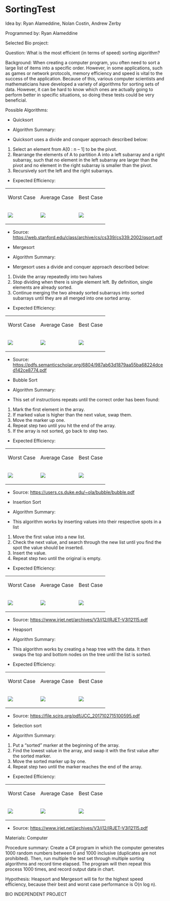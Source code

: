 # SortingTest
   <body class="c17">
      <p class="c2"><span class="c1">Idea by: Ryan Alameddine, Nolan Costin, Andrew Zerby</span></p>
      <p class="c2"><span class="c1">Programmed by: Ryan Alameddine</span></p>
      <p class="c2"><span>Selected Bio project:</span></p>
      <p class="c2 c3"><span class="c12"></span></p>
      <p class="c2"><span class="c13">Question:</span><span>&nbsp;</span><span>What is the most efficient (in terms of speed) sorting algorithm?</span></p>
      <p class="c2 c3"><span class="c12"></span></p>
      <p class="c2"><span class="c13">Background:</span><span class="c1">&nbsp;When creating a computer program, you often need to sort a large list of items into a specific order. However, in some applications, such as games or network protocols, memory efficiency and speed is vital to the success of the application. Because of this, various computer scientists and mathematicians have developed a variety of algorithms for sorting sets of data. However, it can be hard to know which ones are actually going to perform better in specific situations, so doing these tests could be very beneficial.</span></p>
      <p class="c2 c3"><span class="c12"></span></p>
      <p class="c2"><span class="c13">Possible Algorithms:</span><span>&nbsp;</span></p>
   <hr style="page-break-before:always;display:none;">
      <ul class="c6 lst-kix_tfayriz6hkuf-0 start">
         <li class="c2 c9"><span class="c12">Quicksort</span></li>
      </ul>
      <ul class="c6 lst-kix_tfayriz6hkuf-1 start">
         <li class="c2 c10"><span class="c1">Algorithm Summary:</span></li>
      </ul>
      <ul class="c6 lst-kix_tfayriz6hkuf-2 start">
         <li class="c2 c8"><span class="c1">Quicksort uses a divide and conquer approach described below:</span></li>
      </ul>
      <ol class="c6 lst-kix_5smgniwwf0yk-0 start" start="1">
         <li class="c2 c8"><span class="c1">Select an element from A[0 : n &ndash; 1] to be the pivot.</span></li>
         <li class="c2 c8"><span class="c1">Rearrange the elements of A to partition A into a left subarray and a right subarray, such that no element in the left subarray are larger than the pivot and no element in the right subarray is smaller than the pivot.</span></li>
         <li class="c2 c8"><span class="c1">Recursively sort the left and the right subarrays.</span></li>
      </ol>
      <ul class="c6 lst-kix_tfayriz6hkuf-1 start">
         <li class="c2 c10"><span class="c1">Expected Efficiency:</span></li>
      </ul>
      <a id="t.d9b73cad7819c8a2210dc11a824391a513fda5d3"></a><a id="t.0"></a>
      <table class="c0">
         <tbody>
            <tr class="c5">
               <td class="c7" colspan="1" rowspan="1">
                  <p class="c4"><span class="c1">Worst Case</span></p>
               </td>
               <td class="c7" colspan="1" rowspan="1">
                  <p class="c4"><span class="c1">Average Case</span></p>
               </td>
               <td class="c7" colspan="1" rowspan="1">
                  <p class="c4"><span class="c1">Best Case</span></p>
               </td>
            </tr>
            <tr class="c5">
               <td class="c7" colspan="1" rowspan="1">
                  <p class="c4"><img src="images/image1.png"></p>
               </td>
               <td class="c7" colspan="1" rowspan="1">
                  <p class="c4"><img src="images/image2.png"></p>
               </td>
               <td class="c7" colspan="1" rowspan="1">
                  <p class="c4"><img src="images/image2.png"></p>
               </td>
            </tr>
         </tbody>
      </table>
      <ul class="c6 lst-kix_tfayriz6hkuf-1">
         <li class="c2 c10"><span>Source: </span><span class="c16"><a class="c15" href="https://www.google.com/url?q=https://web.stanford.edu/class/archive/cs/cs339/cs339.2002/qsort.pdf&amp;sa=D&amp;ust=1542933304349000">https://web.stanford.edu/class/archive/cs/cs339/cs339.2002/qsort.pdf</a></span></li>
      </ul>
   <hr style="page-break-before:always;display:none;">
      <ul class="c6 lst-kix_tfayriz6hkuf-0">
         <li class="c2 c9"><span class="c12">Mergesort</span></li>
      </ul>
      <ul class="c6 lst-kix_tfayriz6hkuf-1 start">
         <li class="c2 c10"><span class="c1">Algorithm Summary:</span></li>
      </ul>
      <ul class="c6 lst-kix_tfayriz6hkuf-2 start">
         <li class="c2 c8"><span class="c1">Mergesort uses a divide and conquer approach described below:</span></li>
      </ul>
      <ol class="c6 lst-kix_h3y1padr2nyv-0 start" start="1">
         <li class="c2 c8"><span class="c1">Divide the array repeatedly into two halves </span></li>
         <li class="c2 c8"><span class="c1">Stop dividing when there is single element left. By definition, single elements are already sorted. </span></li>
         <li class="c2 c8"><span class="c1">Continue merging the two already sorted subarrays into sorted subarrays until they are all merged into one sorted array.</span></li>
      </ol>
      <ul class="c6 lst-kix_tfayriz6hkuf-1 start">
         <li class="c2 c10"><span class="c1">Expected Efficiency:</span></li>
      </ul>
      <a id="t.bf0894b8db1bb94d1b46ca6c3eab41dcdfa2ef82"></a><a id="t.1"></a>
      <table class="c0">
         <tbody>
            <tr class="c5">
               <td class="c7" colspan="1" rowspan="1">
                  <p class="c4"><span class="c1">Worst Case</span></p>
               </td>
               <td class="c7" colspan="1" rowspan="1">
                  <p class="c4"><span class="c1">Average Case</span></p>
               </td>
               <td class="c7" colspan="1" rowspan="1">
                  <p class="c4"><span class="c1">Best Case</span></p>
               </td>
            </tr>
            <tr class="c5">
               <td class="c7" colspan="1" rowspan="1">
                  <p class="c4"><img src="images/image3.png"></p>
               </td>
               <td class="c7" colspan="1" rowspan="1">
                  <p class="c4"><img src="images/image2.png"></p>
               </td>
               <td class="c7" colspan="1" rowspan="1">
                  <p class="c4"><img src="images/image2.png"></p>
               </td>
            </tr>
         </tbody>
      </table>
      <ul class="c6 lst-kix_tfayriz6hkuf-1">
         <li class="c2 c10"><span>Source: </span><span class="c16"><a class="c15" href="https://www.google.com/url?q=https://pdfs.semanticscholar.org/6804/987ab63d1879aa55ba68224dced142ce8774.pdf&amp;sa=D&amp;ust=1542933304355000">https://pdfs.semanticscholar.org/6804/987ab63d1879aa55ba68224dced142ce8774.pdf</a></span></li>
      </ul>
   <hr style="page-break-before:always;display:none;">
      <ul class="c6 lst-kix_tfayriz6hkuf-0">
         <li class="c2 c9"><span class="c12">Bubble Sort</span></li>
      </ul>
      <ul class="c6 lst-kix_tfayriz6hkuf-1 start">
         <li class="c2 c10"><span class="c1">Algorithm Summary:</span></li>
      </ul>
      <ul class="c6 lst-kix_tfayriz6hkuf-2 start">
         <li class="c2 c8"><span class="c1">This set of instructions repeats until the correct order has been found:</span></li>
      </ul>
      <ol class="c6 lst-kix_b2cumwl3i6c5-0 start" start="1">
         <li class="c2 c8"><span class="c1">Mark the first element in the array. </span></li>
         <li class="c2 c8"><span class="c1">If marked value is higher than the next value, swap them.</span></li>
         <li class="c2 c8"><span class="c1">Move the marker up one.</span></li>
         <li class="c2 c8"><span class="c1">Repeat step two until you hit the end of the array.</span></li>
         <li class="c2 c8"><span class="c1">If the array is not sorted, go back to step two.</span></li>
      </ol>
      <ul class="c6 lst-kix_tfayriz6hkuf-1 start">
         <li class="c2 c10"><span class="c1">Expected Efficiency:</span></li>
      </ul>
      <a id="t.4e6b828615d6c17ac9c78a2ae8a53133051b9c9e"></a><a id="t.2"></a>
      <table class="c0">
         <tbody>
            <tr class="c5">
               <td class="c7" colspan="1" rowspan="1">
                  <p class="c4"><span class="c1">Worst Case</span></p>
               </td>
               <td class="c7" colspan="1" rowspan="1">
                  <p class="c4"><span class="c1">Average Case</span></p>
               </td>
               <td class="c7" colspan="1" rowspan="1">
                  <p class="c4"><span class="c1">Best Case</span></p>
               </td>
            </tr>
            <tr class="c5">
               <td class="c7" colspan="1" rowspan="1">
                  <p class="c4"><img src="images/image1.png"></p>
               </td>
               <td class="c7" colspan="1" rowspan="1">
                  <p class="c4"><img src="images/image4.png"></p>
               </td>
               <td class="c7" colspan="1" rowspan="1">
                  <p class="c4"><img src="images/image5.png"></p>
               </td>
            </tr>
         </tbody>
      </table>
      <ul class="c6 lst-kix_tfayriz6hkuf-1">
         <li class="c2 c10"><span>Source: </span><span class="c16"><a class="c15" href="https://www.google.com/url?q=https://users.cs.duke.edu/~ola/bubble/bubble.pdf&amp;sa=D&amp;ust=1542933304360000">https://users.cs.duke.edu/~ola/bubble/bubble.pdf</a></span><span class="c1">&nbsp;</span></li>
      </ul>
   <hr style="page-break-before:always;display:none;">
      <ul class="c6 lst-kix_tfayriz6hkuf-0">
         <li class="c2 c9"><span class="c12">Insertion Sort</span></li>
      </ul>
      <ul class="c6 lst-kix_tfayriz6hkuf-1 start">
         <li class="c2 c10"><span class="c1">Algorithm Summary:</span></li>
      </ul>
      <ul class="c6 lst-kix_tfayriz6hkuf-2 start">
         <li class="c2 c8"><span class="c1">This algorithm works by inserting values into their respective spots in a list</span></li>
      </ul>
      <ol class="c6 lst-kix_jdfp8j7576s-0 start" start="1">
         <li class="c2 c8"><span class="c1">Move the first value into a new list.</span></li>
         <li class="c2 c8"><span class="c1">Check the next value, and search through the new list until you find the spot the value should be inserted.</span></li>
         <li class="c2 c8"><span class="c1">Insert the value.</span></li>
         <li class="c2 c8"><span class="c1">Repeat step two until the original is empty.</span></li>
      </ol>
      <ul class="c6 lst-kix_tfayriz6hkuf-1 start">
         <li class="c2 c10"><span class="c1">Expected Efficiency:</span></li>
      </ul>
      <a id="t.4e6b828615d6c17ac9c78a2ae8a53133051b9c9e"></a><a id="t.3"></a>
      <table class="c0">
         <tbody>
            <tr class="c5">
               <td class="c7" colspan="1" rowspan="1">
                  <p class="c4"><span class="c1">Worst Case</span></p>
               </td>
               <td class="c7" colspan="1" rowspan="1">
                  <p class="c4"><span class="c1">Average Case</span></p>
               </td>
               <td class="c7" colspan="1" rowspan="1">
                  <p class="c4"><span class="c1">Best Case</span></p>
               </td>
            </tr>
            <tr class="c5">
               <td class="c7" colspan="1" rowspan="1">
                  <p class="c4"><img src="images/image1.png"></p>
               </td>
               <td class="c7" colspan="1" rowspan="1">
                  <p class="c4"><img src="images/image4.png"></p>
               </td>
               <td class="c7" colspan="1" rowspan="1">
                  <p class="c4"><img src="images/image5.png"></p>
               </td>
            </tr>
         </tbody>
      </table>
      <ul class="c6 lst-kix_tfayriz6hkuf-1">
         <li class="c2 c10"><span>Source: </span><span class="c16"><a class="c15" href="https://www.google.com/url?q=https://www.irjet.net/archives/V3/i12/IRJET-V3I12115.pdf&amp;sa=D&amp;ust=1542933304365000">https://www.irjet.net/archives/V3/i12/IRJET-V3I12115.pdf</a></span><span>&nbsp;</span></li>
      </ul>
   <hr style="page-break-before:always;display:none;">
      <ul class="c6 lst-kix_tfayriz6hkuf-0">
         <li class="c2 c9"><span class="c12">Heapsort</span></li>
      </ul>
      <ul class="c6 lst-kix_tfayriz6hkuf-1 start">
         <li class="c2 c10"><span class="c1">Algorithm Summary:</span></li>
      </ul>
      <ul class="c6 lst-kix_tfayriz6hkuf-2 start">
         <li class="c2 c8"><span class="c1">This algorithm works by creating a heap tree with the data. It then swaps the top and bottom nodes on the tree until the list is sorted.</span></li>
      </ul>
      <ul class="c6 lst-kix_tfayriz6hkuf-1">
         <li class="c2 c10"><span class="c1">Expected Efficiency:</span></li>
      </ul>
      <a id="t.bf0894b8db1bb94d1b46ca6c3eab41dcdfa2ef82"></a><a id="t.4"></a>
      <table class="c0">
         <tbody>
            <tr class="c5">
               <td class="c7" colspan="1" rowspan="1">
                  <p class="c4"><span class="c1">Worst Case</span></p>
               </td>
               <td class="c7" colspan="1" rowspan="1">
                  <p class="c4"><span class="c1">Average Case</span></p>
               </td>
               <td class="c7" colspan="1" rowspan="1">
                  <p class="c4"><span class="c1">Best Case</span></p>
               </td>
            </tr>
            <tr class="c5">
               <td class="c7" colspan="1" rowspan="1">
                  <p class="c4"><img src="images/image3.png"></p>
               </td>
               <td class="c7" colspan="1" rowspan="1">
                  <p class="c4"><img src="images/image2.png"></p>
               </td>
               <td class="c7" colspan="1" rowspan="1">
                  <p class="c4"><img src="images/image2.png"></p>
               </td>
            </tr>
         </tbody>
      </table>
      <ul class="c6 lst-kix_tfayriz6hkuf-1">
         <li class="c2 c10"><span>Source: </span><span class="c16"><a class="c15" href="https://www.google.com/url?q=https://file.scirp.org/pdf/JCC_2017102715100595.pdf&amp;sa=D&amp;ust=1542933304369000">https://file.scirp.org/pdf/JCC_2017102715100595.pdf</a></span><span class="c1">&nbsp;</span></li>
      </ul>
   <hr style="page-break-before:always;display:none;">
      <ul class="c6 lst-kix_tfayriz6hkuf-0">
         <li class="c2 c9"><span class="c12">Selection sort</span></li>
      </ul>
      <ul class="c6 lst-kix_tfayriz6hkuf-1 start">
         <li class="c2 c10"><span class="c1">Algorithm Summary:</span></li>
      </ul>
      <ol class="c6 lst-kix_cfp4a04kn4ej-0 start" start="1">
         <li class="c2 c8"><span class="c1">Put a &ldquo;sorted&rdquo; marker at the beginning of the array.</span></li>
         <li class="c2 c8"><span class="c1">Find the lowest value in the array, and swap it with the first value after the sorted marker.</span></li>
         <li class="c2 c8"><span class="c1">Move the sorted marker up by one.</span></li>
         <li class="c2 c8"><span class="c1">Repeat step two until the marker reaches the end of the array.</span></li>
      </ol>
      <ul class="c6 lst-kix_tfayriz6hkuf-1 start">
         <li class="c2 c10"><span class="c1">Expected Efficiency:</span></li>
      </ul>
      <a id="t.d1c73cf755b5870e2ed155aa893f5575655446e5"></a><a id="t.5"></a>
      <table class="c0">
         <tbody>
            <tr class="c5">
               <td class="c7" colspan="1" rowspan="1">
                  <p class="c4"><span class="c1">Worst Case</span></p>
               </td>
               <td class="c7" colspan="1" rowspan="1">
                  <p class="c4"><span class="c1">Average Case</span></p>
               </td>
               <td class="c7" colspan="1" rowspan="1">
                  <p class="c4"><span class="c1">Best Case</span></p>
               </td>
            </tr>
            <tr class="c5">
               <td class="c7" colspan="1" rowspan="1">
                  <p class="c4"><img src="images/image1.png"></p>
               </td>
               <td class="c7" colspan="1" rowspan="1">
                  <p class="c4"><img src="images/image4.png"></p>
               </td>
               <td class="c7" colspan="1" rowspan="1">
                  <p class="c4"><img src="images/image4.png"></p>
               </td>
            </tr>
         </tbody>
      </table>
      <ul class="c6 lst-kix_tfayriz6hkuf-1">
         <li class="c2 c10"><span>Source: </span><span class="c16"><a class="c15" href="https://www.google.com/url?q=https://www.irjet.net/archives/V3/i12/IRJET-V3I12115.pdf&amp;sa=D&amp;ust=1542933304374000">https://www.irjet.net/archives/V3/i12/IRJET-V3I12115.pdf</a></span><span>&nbsp;</span></li>
      </ul>
      <p class="c2 c3"><span class="c12"></span></p>
      <p class="c2"><span class="c13">Materials: </span><span class="c1">Computer</span></p>
      <p class="c2 c3"><span class="c12"></span></p>
      <p class="c2"><span class="c13">Procedure summary:</span><span>&nbsp;Create a C# program in which the computer generates 1000 random numbers between 0 and 1000 </span><span class="c14">inclusive </span><span>(duplicates are not prohibited). Then, </span><span>run multiple the test set </span><span>through multiple sorting algorithms and </span><span>record time elapsed</span><span class="c1">. The program will then repeat this process 1000 times, and record output data in chart.</span></p>
      <p class="c2 c3"><span class="c12"></span></p>
      <p class="c2"><span class="c13">Hypothesis: </span><span>Heapsort and Mergesort </span><span>will tie for the highest speed efficiency, because their best and worst case performance is O(n log n).</span>
      <hr style="page-break-before:always;display:none;">
      </p>
      <p class="c2 c3"><span class="c1"></span></p>
      <p class="c2 c3"><span class="c1"></span></p>
      <p class="c2"><span>BIO</span><span>&nbsp;INDEPENDENT PROJECT</span><span class="c1">&nbsp;</span></p>

   </body>
